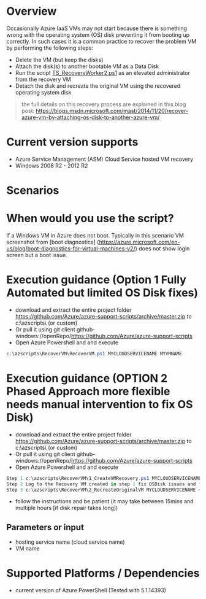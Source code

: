 # Overview
Occasionally Azure IaaS VMs may not start because there is something wrong with the operating system (OS) disk preventing it from booting up correctly.
In such cases it is a common practice to recover the problem VM by performing the following steps:

- Delete the VM (but keep the disks)
- Attach the disk(s) to another bootable VM as a Data Disk
- Run the script [TS_RecoveryWorker2.ps1](./TS_RecoveryWorker2.ps1) as an elevated administrator from the recovery VM
- Detach the disk and recreate the original VM using the recovered operating system disk

> the full details on this recovery process are explained in this blog post:
> https://blogs.msdn.microsoft.com/mast/2014/11/20/recover-azure-vm-by-attaching-os-disk-to-another-azure-vm/

# Current version supports
- Azure Service Management (ASM) Cloud Service hosted VM recovery
- Windows 2008 R2 - 2012 R2

# Scenarios

# When would you use the script?
If a Windows VM in Azure does not boot. Typically in this scenario VM screenshot from [boot diagnostics] (https://azure.microsoft.com/en-us/blog/boot-diagnostics-for-virtual-machines-v2/) does not show login screen but a boot issue.

# Execution guidance (Option 1 Fully Automated but limited OS Disk fixes)
- download and extract the entire project folder https://github.com/Azure/azure-support-scripts/archive/master.zip to c:\azscripts\ (or custom)
- Or pull it using git client github-windows://openRepo/https://github.com/Azure/azure-support-scripts
- Open Azure Powershell and and execute
 

```PowerShell
c:\azscripts\RecoverVM\RecoverVM.ps1 MYCLOUDSERVICENAME MYVMNAME
```

# Execution guidance (OPTION 2 Phased Approach more flexible needs manual intervention to fix OS Disk)
- download and extract the entire project folder https://github.com/Azure/azure-support-scripts/archive/master.zip to c:\azscripts\ (or custom)
- Or pull it using git client github-windows://openRepo/https://github.com/Azure/azure-support-scripts
- Open Azure Powershell and and execute

```PowerShell
Step 1 c:\azscripts\RecoverVM\1_CreateVMRecovery.ps1 MYCLOUDSERVICENAME MYVMNAME
Step 2 Log to the Recovery VM created in step 1 fix OSDisk issues and follow instruction to run
Step 3 c:\azscripts\RecoverVM\2_RecreateOriginalVM MYCLOUDSERVICENAME <NameofRecoveryVM that was created in step 1>
```


- follow the instructions and be patient (it may take between 15mins and multiple hours [if disk repair takes long])

## Parameters or input
- hosting service name (cloud service name)
- VM name

# Supported Platforms / Dependencies
 - current version of Azure PowerShell (Tested with 5.1.14393)
 



